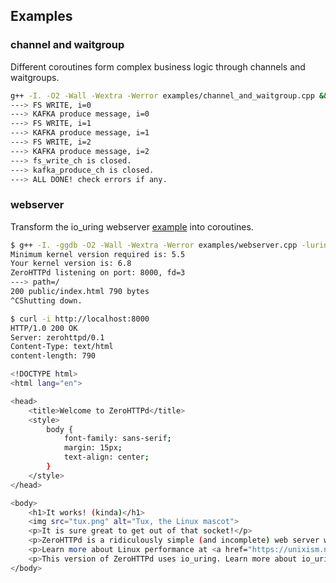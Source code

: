 ## Examples

### channel and waitgroup

Different coroutines form complex business logic through channels and waitgroups.

```bash
g++ -I. -O2 -Wall -Wextra -Werror examples/channel_and_waitgroup.cpp && ./a.out
---> FS WRITE, i=0
---> KAFKA produce message, i=0
---> FS WRITE, i=1
---> KAFKA produce message, i=1
---> FS WRITE, i=2
---> KAFKA produce message, i=2
---> fs_write_ch is closed.
---> kafka_produce_ch is closed.
---> ALL DONE! check errors if any.

```

### webserver

Transform the io_uring webserver [example](https://unixism.net/loti/tutorial/webserver_liburing.html) into coroutines.

```bash
$ g++ -I. -ggdb -O2 -Wall -Wextra -Werror examples/webserver.cpp -luring -o examples/webserver && (cd examples/ && ./webserver)
Minimum kernel version required is: 5.5
Your kernel version is: 6.8
ZeroHTTPd listening on port: 8000, fd=3
---> path=/
200 public/index.html 790 bytes
^CShutting down.

$ curl -i http://localhost:8000
HTTP/1.0 200 OK
Server: zerohttpd/0.1
Content-Type: text/html
content-length: 790

<!DOCTYPE html>
<html lang="en">

<head>
    <title>Welcome to ZeroHTTPd</title>
    <style>
        body {
            font-family: sans-serif;
            margin: 15px;
            text-align: center;
        }
    </style>
</head>

<body>
    <h1>It works! (kinda)</h1>
    <img src="tux.png" alt="Tux, the Linux mascot">
    <p>It is sure great to get out of that socket!</p>
    <p>ZeroHTTPd is a ridiculously simple (and incomplete) web server written for learning about Linux performance.</p>
    <p>Learn more about Linux performance at <a href="https://unixism.net/2019/04/28/linux-applications-performance-introduction/">unixism.net</a></p>
    <p>This version of ZeroHTTPd uses io_uring. Learn more about io_uring <a href="https://unixism.net/loti">here</a>.</p>
</body>
```
